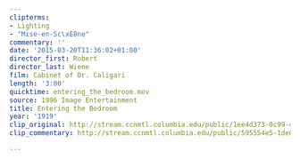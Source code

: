 ```yaml
---
clipterms:
- Lighting
- "Mise-en-Sc\xE8ne"
commentary: ''
date: '2015-03-20T11:36:02+01:00'
director_first: Robert
director_last: Wiene
film: Cabinet of Dr. Caligari
length: '3:00'
quicktime: entering_the_bedroom.mov
source: 1996 Image Entertainment
title: Entering the Bedroom
year: '1919'
clip_original: http://stream.ccnmtl.columbia.edu/public/1ee4d373-0c99-4f8d-92de-7a9209299f10-019_calgari_FLG-mp4-aac-480w-850kbps-ffmpeg.mp4
clip_commentary: http://stream.ccnmtl.columbia.edu/public/595554e5-1de0-4bbd-b65d-28ac07271fd0-019_calgari_commentary_FLG-mp4-aac-480w-850kbps-ffmpeg.mp4

---
```

